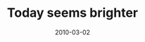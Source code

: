---
layout: base.njk
title : 'Today seems brighter' 
view_title : 'Today seems brighter' 
year : '2010' 
date : '2010-03-02' 
img_file : '/drawing/todayseemsbrighter.png' 
html_file : 'todayseemsbrighter' 
next_html : 'iseeyou.html' 
year_order : '21' 
permalink : "title/{{html_file}}.html"
---